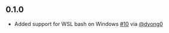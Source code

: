 ## 0.1.0

- Added support for WSL bash on Windows [#10](https://github.com/Tyriar/vscode-terminal-here/pull/10) via [@dyong0](https://github.com/dyong0)